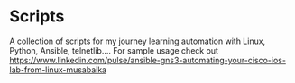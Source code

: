 # Scripts
A collection of scripts for my journey learning automation with Linux, Python, Ansible, telnetlib....
For sample usage check out https://www.linkedin.com/pulse/ansible-gns3-automating-your-cisco-ios-lab-from-linux-musabaika
